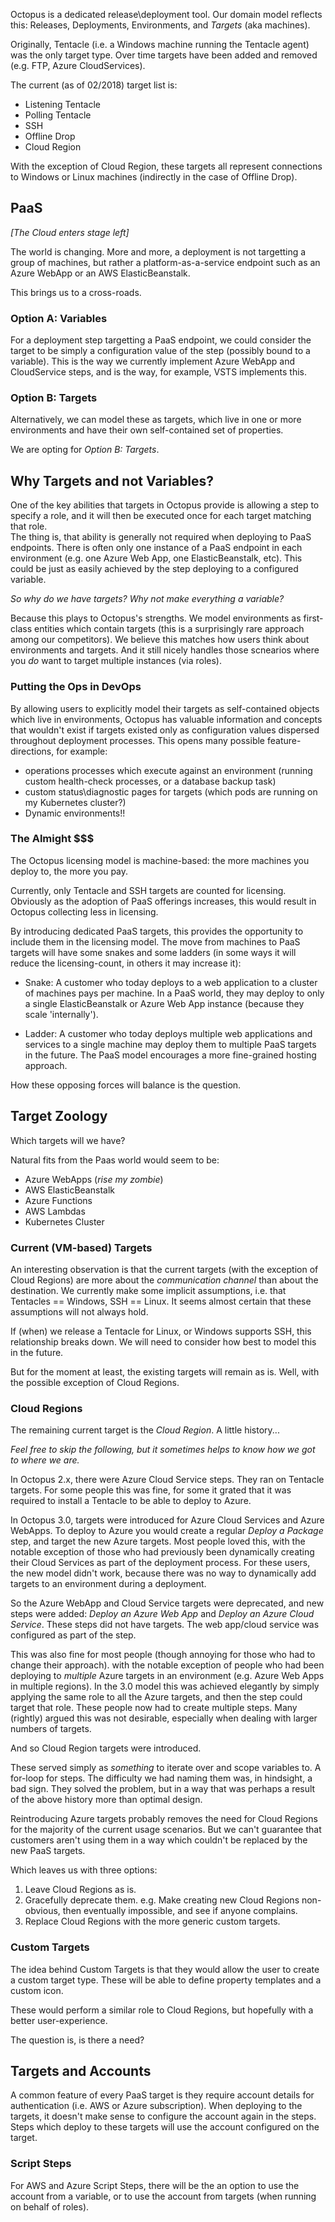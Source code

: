 Octopus is a dedicated release\deployment tool.  Our domain model reflects this: Releases, Deployments, Environments, and _Targets_ (aka machines).

Originally, Tentacle (i.e. a Windows machine running the Tentacle agent) was the only target type. Over time targets have been added and removed (e.g. FTP, Azure CloudServices).  

The current (as of 02/2018) target list is:

- Listening Tentacle
- Polling Tentacle
- SSH
- Offline Drop
- Cloud Region

With the exception of Cloud Region, these targets all represent connections to Windows or Linux machines (indirectly in the case of Offline Drop).

## PaaS 

_[The Cloud enters stage left]_

The world is changing.  More and more, a deployment is not targetting a group of machines, but rather a platform-as-a-service endpoint such as an Azure WebApp or an AWS ElasticBeanstalk. 

This brings us to a cross-roads. 

### Option A: Variables

For a deployment step targetting a PaaS endpoint, we could consider the target to be simply a configuration value of the step (possibly bound to a variable). This is the way we currently implement Azure WebApp and CloudService steps, and is the way, for example, VSTS implements this. 

### Option B: Targets

Alternatively, we can model these as targets, which live in one or more environments and have their own self-contained set of properties.

We are opting for _Option B: Targets_.  

## Why Targets and not Variables?

One of the key abilities that targets in Octopus provide is allowing a step to specify a role, and it will then be executed once for each target matching that role.  
The thing is, that ability is generally not required when deploying to PaaS endpoints. There is often only one instance of a PaaS endpoint in each environment (e.g. one Azure Web App, one ElasticBeanstalk, etc).  This could be just as easily achieved by the step deploying to a configured variable.

_So why do we have targets?  Why not make everything a variable?_

Because this plays to Octopus's strengths. We model environments as first-class entities which contain targets (this is a surprisingly rare approach among our competitors).  We believe this matches how users think about environments and targets.  And it still nicely handles those scnearios where you _do_ want to target multiple instances (via roles).  

### Putting the Ops in DevOps

By allowing users to explicitly model their targets as self-contained objects which live in environments, Octopus has valuable information and concepts that wouldn't exist if targets existed only as configuration values dispersed throughout deployment processes.  This opens many possible feature-directions, for example: 

- operations processes which execute against an environment (running custom health-check processes, or a database backup task) 
- custom status\diagnostic pages for targets (which pods are running on my Kubernetes cluster?)
- Dynamic environments!!  

### The Almight $$$

The Octopus licensing model is machine-based: the more machines you deploy to, the more you pay.

Currently, only Tentacle and SSH targets are counted for licensing.  Obviously as the adoption of PaaS offerings increases, this would result in Octopus collecting less in licensing.

By introducing dedicated PaaS targets, this provides the opportunity to include them in the licensing model.  The move from machines to PaaS targets will have some snakes and some ladders (in some ways it will reduce the licensing-count, in others it may increase it):  

- Snake: A customer who today deploys to a web application to a cluster of machines pays per machine.  In a PaaS world, they may deploy to only a single ElasticBeanstalk or Azure Web App instance (because they scale 'internally').

- Ladder: A customer who today deploys multiple web applications and services to a single machine may deploy them to multiple PaaS targets in the future. The PaaS model encourages a more fine-grained hosting approach.

How these opposing forces will balance is the question.


## Target Zoology

Which targets will we have?

Natural fits from the Paas world would seem to be:

- Azure WebApps (_rise my zombie_)
- AWS ElasticBeanstalk
- Azure Functions
- AWS Lambdas
- Kubernetes Cluster

### Current (VM-based) Targets 

An interesting observation is that the current targets (with the exception of Cloud Regions) are more about the _communication channel_ than about the destination. We currently make some implicit assumptions, i.e. that Tentacles == Windows, SSH == Linux.  It seems almost certain that these assumptions will not always hold. 

If (when) we release a Tentacle for Linux, or Windows supports SSH, this relationship breaks down. We will need to consider how best to model this in the future.

But for the moment at least, the existing targets will remain as is. Well, with the possible exception of Cloud Regions.

### Cloud Regions

The remaining current target is the _Cloud Region_.  A little history...

_Feel free to skip the following, but it sometimes helps to know how we got to where we are._

In Octopus 2.x, there were Azure Cloud Service steps. They ran on Tentacle targets. For some people this was fine, for some it grated that it was required to install a Tentacle to be able to deploy to Azure. 

In Octopus 3.0, targets were introduced for Azure Cloud Services and Azure WebApps. To deploy to Azure you would create a regular _Deploy a Package_ step, and target the new Azure targets. Most people loved this, with the notable exception of those who had previously been dynamically creating their Cloud Services as part of the deployment process.  For these users, the new model didn't work, because there was no way to dynamically add targets to an environment during a deployment. 

So the Azure WebApp and Cloud Service targets were deprecated, and new steps were added: _Deploy an Azure Web App_ and _Deploy an Azure Cloud Service_. These steps did not have targets. The web app/cloud service was configured as part of the step. 

This was also fine for most people (though annoying for those who had to change their approach). with the notable exception of people who had been deploying to _multiple_ Azure targets in an environment (e.g. Azure Web Apps in multiple regions). In the 3.0 model this was achieved elegantly by simply applying the same role to all the Azure targets, and then the step could target that role. These people now had to create multiple steps. Many (rightly) argued this was not desirable, especially when dealing with larger numbers of targets.   

And so Cloud Region targets were introduced.  

These served simply as _something_ to iterate over and scope variables to. A for-loop for steps. The difficulty we had naming them was, in hindsight, a bad sign.  They solved the problem, but in a way that was perhaps a result of the above history more than optimal design. 

Reintroducing Azure targets probably removes the need for Cloud Regions for the majority of the current usage scenarios. But we can't guarantee that customers aren't using them in a way which couldn't be replaced by the new PaaS targets.  

Which leaves us with three options:

1. Leave Cloud Regions as is.
2. Gracefully deprecate them.  e.g. Make creating new Cloud Regions non-obvious, then eventually impossible, and see if anyone complains.
3. Replace Cloud Regions with the more generic custom targets.


### Custom Targets

The idea behind Custom Targets is that they would allow the user to create a custom target type.  These will be able to define property templates and a custom icon. 

These would perform a similar role to Cloud Regions, but hopefully with a better user-experience.

The question is, is there a need?


## Targets and Accounts

A common feature of every PaaS target is they require account details for authentication (i.e. AWS or Azure subscription). When deploying to the targets, it doesn't make sense to configure the account again in the steps.  Steps which deploy to these targets will use the account configured on the target. 

### Script Steps

For AWS and Azure Script Steps, there will be the an option to use the account from a variable, or to use the account from targets (when running on behalf of roles).


